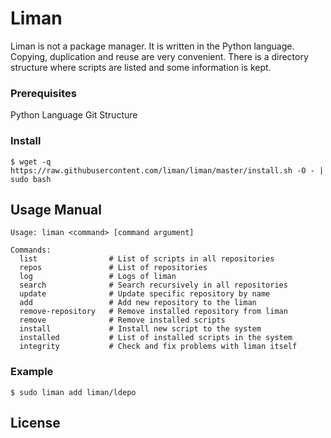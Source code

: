 # Liman

  Liman is not a package manager.
  It is written in the Python language.
  Copying, duplication and reuse are very convenient.
  There is a directory structure where scripts are listed and some information is kept.

### Prerequisites

  Python Language
  Git Structure

### Install

```
$ wget -q https://raw.githubusercontent.com/liman/liman/master/install.sh -O - | sudo bash
```

## Usage Manual

```
Usage: liman <command> [command argument]

Commands:
  list                # List of scripts in all repositories
  repos               # List of repositories
  log                 # Logs of liman
  search              # Search recursively in all repositories
  update              # Update specific repository by name
  add                 # Add new repository to the liman
  remove-repository   # Remove installed repository from liman
  remove              # Remove installed scripts
  install             # Install new script to the system
  installed           # List of installed scripts in the system
  integrity           # Check and fix problems with liman itself
```
### Example

```
$ sudo liman add liman/ldepo
```

## License

